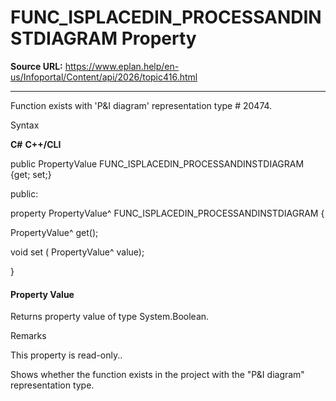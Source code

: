 # FUNC_ISPLACEDIN_PROCESSANDINSTDIAGRAM Property

**Source URL:** https://www.eplan.help/en-us/Infoportal/Content/api/2026/topic416.html

---

Function exists with 'P&I diagram' representation type # 20474.

Syntax

**C#**
**C++/CLI**


public PropertyValue FUNC_ISPLACEDIN_PROCESSANDINSTDIAGRAM {get; set;}

public:

property PropertyValue^ FUNC_ISPLACEDIN_PROCESSANDINSTDIAGRAM {

   PropertyValue^ get();

   void set (    PropertyValue^ value);

}


#### Property Value

Returns property value of type System.Boolean.

Remarks

This property is read-only..

Shows whether the function exists in the project with the "P&I diagram" representation type.
